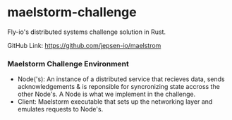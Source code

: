 # maelstorm-challenge
Fly-io's distributed systems challenge solution in Rust.

GitHub Link: https://github.com/jepsen-io/maelstrom

### Maelstorm Challenge Environment

- Node('s): An instance of a distributed service that recieves data, sends
acknowledgements & is reponsible for syncronizing state accross the other
Node's. A Node is what we implement in the challenge.
- Client: Maelstorm executable that sets up the networking layer and emulates
requests to Node's. 